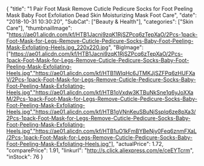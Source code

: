 {
	"title": "1 Pair Foot Mask Remove Cuticle Pedicure Socks for Foot Peeling Mask Baby Foot Exfoliation Dead Skin Moisturizing Mask Foot Care",
	"date": "2018-10-31 10:30:20",
	"SubCat": ["Beauty & Health"],
	"categories": ["Skin Care"],
	"thumbnailImage": "https://ae01.alicdn.com/kf/HTB1Jacni9zqK1RjSZPcq6zTepXaO/2Pcs-1pack-Foot-Mask-for-Legs-Remove-Cuticle-Pedicure-Socks-Baby-Foot-Peeling-Mask-Exfoliating-Heels.jpg_220x220.jpg",
	"BigImage": ["https://ae01.alicdn.com/kf/HTB1Jacni9zqK1RjSZPcq6zTepXaO/2Pcs-1pack-Foot-Mask-for-Legs-Remove-Cuticle-Pedicure-Socks-Baby-Foot-Peeling-Mask-Exfoliating-Heels.jpg","https://ae01.alicdn.com/kf/HTB1WIqHc6JTMKJjSZFPq6zHUFXaV/2Pcs-1pack-Foot-Mask-for-Legs-Remove-Cuticle-Pedicure-Socks-Baby-Foot-Peeling-Mask-Exfoliating-Heels.jpg","https://ae01.alicdn.com/kf/HTB1oVxdw3KTBuNkSne1q6yJoXXaM/2Pcs-1pack-Foot-Mask-for-Legs-Remove-Cuticle-Pedicure-Socks-Baby-Foot-Peeling-Mask-Exfoliating-Heels.jpg","https://ae01.alicdn.com/kf/HTB1gVNnKeuSBuNjSsplq6ze8pXa3/2Pcs-1pack-Foot-Mask-for-Legs-Remove-Cuticle-Pedicure-Socks-Baby-Foot-Peeling-Mask-Exfoliating-Heels.jpg","https://ae01.alicdn.com/kf/HTB1uO1kFmBYBeNjy0Feq6znmFXaL/2Pcs-1pack-Foot-Mask-for-Legs-Remove-Cuticle-Pedicure-Socks-Baby-Foot-Peeling-Mask-Exfoliating-Heels.jpg"],
	"actualPrice": 1.72,
	"comparePrice": 1.91,
	"linkurl": "http://s.click.aliexpress.com/e/ceEYTcrm",
	"inStock": 76
}
